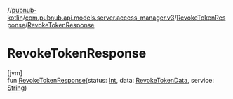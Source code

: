 //[pubnub-kotlin](../../../index.md)/[com.pubnub.api.models.server.access_manager.v3](../index.md)/[RevokeTokenResponse](index.md)/[RevokeTokenResponse](-revoke-token-response.md)

# RevokeTokenResponse

[jvm]\
fun [RevokeTokenResponse](-revoke-token-response.md)(status: [Int](https://kotlinlang.org/api/latest/jvm/stdlib/kotlin/-int/index.html), data: [RevokeTokenData](../-revoke-token-data/index.md), service: [String](https://kotlinlang.org/api/latest/jvm/stdlib/kotlin/-string/index.html))
